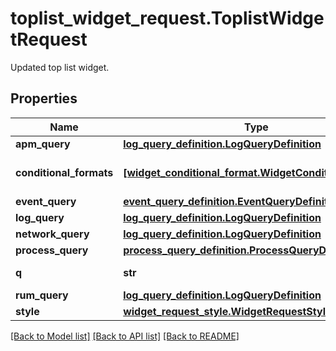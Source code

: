 # toplist_widget_request.ToplistWidgetRequest

Updated top list widget.
## Properties
Name | Type | Description | Notes
------------ | ------------- | ------------- | -------------
**apm_query** | [**log_query_definition.LogQueryDefinition**](LogQueryDefinition.md) |  | [optional] 
**conditional_formats** | [**[widget_conditional_format.WidgetConditionalFormat]**](WidgetConditionalFormat.md) | List of conditional formats. | [optional] 
**event_query** | [**event_query_definition.EventQueryDefinition**](EventQueryDefinition.md) |  | [optional] 
**log_query** | [**log_query_definition.LogQueryDefinition**](LogQueryDefinition.md) |  | [optional] 
**network_query** | [**log_query_definition.LogQueryDefinition**](LogQueryDefinition.md) |  | [optional] 
**process_query** | [**process_query_definition.ProcessQueryDefinition**](ProcessQueryDefinition.md) |  | [optional] 
**q** | **str** | Widget query. | [optional] 
**rum_query** | [**log_query_definition.LogQueryDefinition**](LogQueryDefinition.md) |  | [optional] 
**style** | [**widget_request_style.WidgetRequestStyle**](WidgetRequestStyle.md) |  | [optional] 

[[Back to Model list]](../README.md#documentation-for-models) [[Back to API list]](../README.md#documentation-for-api-endpoints) [[Back to README]](../README.md)


